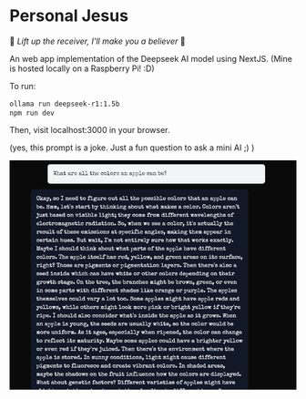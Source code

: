 # Personal Jesus

:musical_note: *Lift up the receiver, I'll make you a believer* :musical_note:

An web app implementation of the Deepseek AI model using NextJS. (Mine is hosted locally on a Raspberry Pi! :D)

To run:  
```
ollama run deepseek-r1:1.5b
npm run dev
```
Then, visit localhost:3000 in your browser.

(yes, this prompt is a joke. Just a fun question to ask a mini AI ;) )


![Demo Screenshot](demo2.png)

